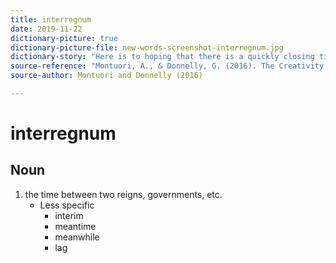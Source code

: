 ```yaml
---
title: interregnum
date: 2019-11-22
dictionary-picture: true
dictionary-picture-file: new-words-screenshot-interregnum.jpg
dictionary-story: "Here is to hoping that there is a quickly closing time in-between this administration and the next."
source-reference: "Montuori, A., & Donnelly, G. (2016). The Creativity of Culture and the Culture of Creativity Research: The Promise of Integrative Transdisciplinarity. In V. P. Glăveanu (Ed.), _The Palgrave Handbook of Creativity and Culture Research_ (pp. 743-765). London: Palgrave Macmillan. https://doi.org/10.1057/978-1-137-46344-9"
source-author: Montuori and Donnelly (2016)

---
```



# interregnum


## Noun

1. the time between two reigns, governments, etc.
	- Less specific
		- interim
		- meantime
		- meanwhile
		- lag